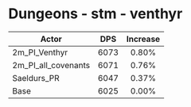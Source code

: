 # Dungeons - stm - venthyr
| Actor | DPS | Increase |
|---|:---:|:---:|
|2m_PI_Venthyr|6073|0.80%|
|2m_PI_all_covenants|6071|0.76%|
|Saeldurs_PR|6047|0.37%|
|Base|6025|0.00%|
